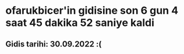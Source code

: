 # ofarukbicer'in gidisine son 6 gun 4 saat 45 dakika 52 saniye kaldi

## Gidis tarihi: 30.09.2022 :(